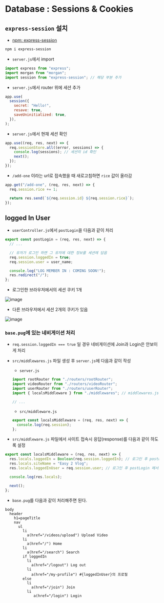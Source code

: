# Database : Sessions & Cookies

## `express-session` 설치

- [npm: express-session](https://www.npmjs.com/package/express-session)

```bash
npm i express-session
```

- `server.js`에서 import

```javascript
import express from "express";
import morgan from "morgan";
import session from "express-session"; // 해당 부분 추가
```

- `server.js`에서 router 위에 세션 추가

```javascript
app.use(
  session({
    secret: "Hello!",
    resave: true,
    saveUninitialized: true,
  }),
);
```

- `server.js`에서 현재 세션 확인

```javascript
app.use((req, res, next) => {
  req.sessionStore.all((error, sessions) => {
    console.log(sessions); // 세션의 id 확인
    next();
  });
});
```

- `/add-one` 이라는 url로 접속했을 때 새로고침하면 `rice` 값이 올라감

```javascript
app.get("/add-one", (req, res, next) => {
  req.session.rice += 1;

  return res.send(`${req.session.id} ${req.session.rice}`);
});
```

## logged In User

- `userController.js`에서 `postLogin`을 다음과 같이 처리

```javascript
export const postLogin = (req, res, next) => {
  // ...

  // 유저가 로그인 하면 그 유저에 대한 정보를 세션에 담음
  req.session.loggedIn = true;
  req.session.user = user_name;

  console.log("LOG MEMBER IN : COMING SOON!");
  res.redirect("/");
};
```

- 로그인한 브라우저에서의 세션 쿠키 1개

![image](https://github.com/user-attachments/assets/fa38da8d-de66-4459-87ff-93a27d2edc40)

- 다른 브라우저에서 세션 2개의 쿠키가 있음

![image](https://github.com/user-attachments/assets/7e537f8f-ab9e-4d4d-84d5-bde3636fb878)

### `base.pug`에 있는 네비게이션 처리

- `req.session.loggedIn === true` 일 경우 네비게이션에 Join과 Login은 안보이게 처리

* `src/middlewares.js` 파일 생성 후 `server.js`에 다음과 같이 작성

  - `server.js`

  ```javascript
  import rootRouter from "./routers/rootRouter";
  import videoRouter from "./routers/videoRouter";
  import userRouter from "./routers/userRouter";
  import { localsMiddleware } from "./middlewares"; // middlewares.js 임포트

  // ...
  ```

  - `src/middleware.js`

  ```javascript
  export const localsMiddleware = (req, res, next) => {
    console.log(req.session);
  };
  ```

* `src/middleware.js` 파일에서 사이트 접속시 응답(response)를 다음과 같이 하도록 설정

```javascript
export const localsMiddleware = (req, res, next) => {
  res.locals.loggedIn = Boolean(req.session.loggedIn); // 로그인 후 postLogin 메서드에서 req.session.loggedIn을 true로 설정한 것을 locals.loggedIn도 같은 값으로 설정해줌
  res.locals.siteName = "Easy 2 Vlog";
  res.locals.loggedInUser = req.session.user; // 로그인 후 postLogin 메서드에서 user_name 값을 lcoals.loggedInUser에 같은 값으로 설정해줌

  console.log(res.locals);

  next();
};
```

- `base.pug`를 다음과 같이 처리해주면 된다.

```pug
body
  header
    h1=pageTitle
    nav
      ul
        li
          a(href="/videos/upload") Upload Video
        li
          a(href="/") Home
        li
          a(href="/search") Search
        if loggedIn
          li
            a(href="/logout") Log out
          li
            a(href="/my-profile") #{loggedInUser}의 프로필
        else
          li
            a(href="/join") Join
          li
             a(href="/login") Login
```

